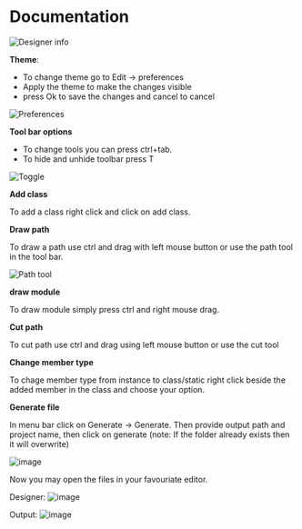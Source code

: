 
# Documentation

![Designer info](https://user-images.githubusercontent.com/64060109/124416796-6926e180-dd75-11eb-911b-89c83083f680.png)



**Theme**:
* To change theme go to Edit -> preferences
* Apply the theme to make the changes visible
* press Ok to save the changes and cancel to cancel

![Preferences](https://user-images.githubusercontent.com/64060109/124412017-3aa40900-dd6b-11eb-931a-d8461fb999c9.gif)

**Tool bar options**

* To change tools you can press ctrl+tab. 
* To hide and unhide toolbar press T

![Toggle](https://user-images.githubusercontent.com/64060109/124416621-05041d80-dd75-11eb-9918-ee3acacbf04c.gif)


**Add class**

To add a class right click and click on add class.

**Draw path**

To draw a path use ctrl and drag with left mouse button or use the path tool in the tool bar.

![Path tool](https://user-images.githubusercontent.com/64060109/124412373-fcf3b000-dd6b-11eb-9321-e9abc9aceae0.gif)

**draw module**

To draw module simply press ctrl and right mouse drag.


**Cut path**

 To cut path use ctrl and drag using left mouse button or use the cut tool
 
 **Change member type**
 
 To chage member type from instance to class/static right click beside the added member in the class and choose your option.
 
 **Generate file**
 
 In menu bar click on Generate -> Generate. Then provide output path and project name, then click on generate (note: If the folder already exists then it will overwrite)
 
 ![image](https://user-images.githubusercontent.com/64060109/124414966-64602e80-dd71-11eb-8f2b-7e200efadfb0.png)

Now you may open the files in your favouriate editor.

Designer: 
![image](https://user-images.githubusercontent.com/64060109/124416428-97f08800-dd74-11eb-9c37-8d145e77f842.png)

Output:
![image](https://user-images.githubusercontent.com/64060109/124416368-7a232300-dd74-11eb-8da1-2df1cddddd89.png)
